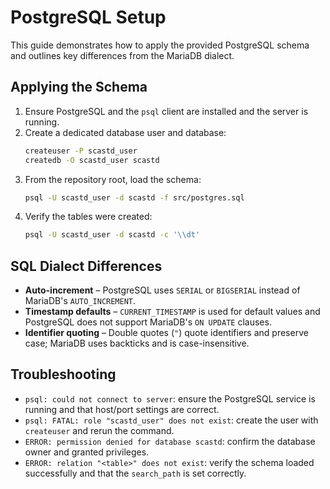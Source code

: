 # PostgreSQL Setup

This guide demonstrates how to apply the provided PostgreSQL schema and outlines key differences from the MariaDB dialect.

## Applying the Schema

1. Ensure PostgreSQL and the `psql` client are installed and the server is running.
2. Create a dedicated database user and database:
   ```sh
   createuser -P scastd_user
   createdb -O scastd_user scastd
   ```
3. From the repository root, load the schema:
   ```sh
   psql -U scastd_user -d scastd -f src/postgres.sql
   ```
4. Verify the tables were created:
   ```sh
   psql -U scastd_user -d scastd -c '\\dt'
   ```

## SQL Dialect Differences

* **Auto-increment** – PostgreSQL uses `SERIAL` or `BIGSERIAL` instead of MariaDB's `AUTO_INCREMENT`.
* **Timestamp defaults** – `CURRENT_TIMESTAMP` is used for default values and PostgreSQL does not support MariaDB's `ON UPDATE` clauses.
* **Identifier quoting** – Double quotes (`"`) quote identifiers and preserve case; MariaDB uses backticks and is case-insensitive.

## Troubleshooting

* `psql: could not connect to server`: ensure the PostgreSQL service is running and that host/port settings are correct.
* `psql: FATAL: role "scastd_user" does not exist`: create the user with `createuser` and rerun the command.
* `ERROR: permission denied for database scastd`: confirm the database owner and granted privileges.
* `ERROR: relation "<table>" does not exist`: verify the schema loaded successfully and that the `search_path` is set correctly.
